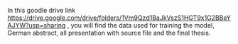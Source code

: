 In this goodle drive link https://drive.google.com/drive/folders/1Vm9Qzd1BaJkVszS1HGT9x1G2BBeYAJYW?usp=sharing , you will find the data used for training the model, German abstract, all presentation with source file and the final thesis.
